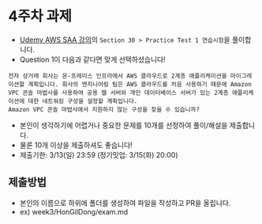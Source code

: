 # 4주차 과제 
- [Udemy AWS SAA 강의](https://www.udemy.com/course/best-aws-certified-solutions-architect-associate/)의 `Section 30 > Practice Test 1 연습시험`을 풀이합니다.
- Question 1이 다음과 같다면 맞게 선택하셨습니다!
```
전자 상거래 회사는 온-프레미스 인프라에서 AWS 클라우드로 2계층 애플리케이션을 마이그레이션할 계획입니다. 회사의 엔지니어링 팀은 AWS 클라우드를 처음 사용하기 때문에 Amazon VPC 콘솔 마법사를 사용하여 공용 웹 서버와 개인 데이터베이스 서버가 있는 2계층 애플리케이션에 대한 네트워킹 구성을 설정할 계획입니다.
Amazon VPC 콘솔 마법사에서 지원하지 않는 구성을 찾을 수 있습니까?
```
- 본인이 생각하기에 어렵거나 중요한 문제를 10개를 선정하여 풀이/해설을 제출합니다.
- 물론 10개 이상을 제출하셔도 좋습니다!
- 제출기한: 3/13(일) 23:59 (정기밋업: 3/15(화) 20:00)

## 제출방법
- 본인의 이름으로 하위에 폴더를 생성하여 파일을 작성하고 PR을 올립니다.
- ex) week3/HonGilDong/exam.md
